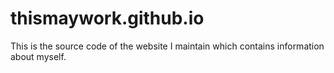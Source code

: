 thismaywork.github.io
=====================

This is the source code of the website I maintain which contains information about myself.
